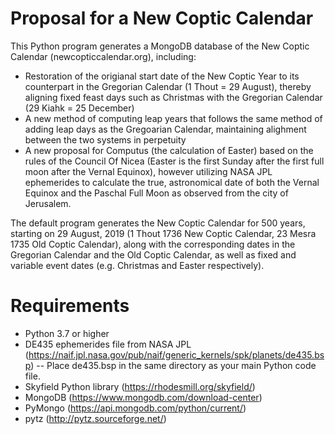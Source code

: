 # Proposal for a New Coptic Calendar
This Python program generates a MongoDB database of the New Coptic Calendar (newcopticcalendar.org), including:
- Restoration of the origianal start date of the New Coptic Year to its counterpart in the Gregorian Calendar (1 Thout = 29 August), thereby aligning fixed feast days such as Christmas with the Gregorian Calendar (29 Kiahk = 25 December)
- A new method of computing leap years that follows the same method of adding leap days as the Gregoarian Calendar, maintaining alighment between the two systems in perpetuity
- A new proposal for Computus (the calculation of Easter) based on the rules of the Council Of Nicea (Easter is the first Sunday after the first full moon after the Vernal Equinox), however utilizing NASA JPL ephemerides to calculate the true, astronomical date of both the Vernal Equinox and the Paschal Full Moon as observed from the city of Jerusalem. 


The default program generates the New Coptic Calendar for 500 years, starting on 29 August, 2019 (1 Thout 1736 New Coptic Calendar, 23 Mesra 1735 Old Coptic Calendar), along with the corresponding dates in the Gregorian Calendar and the Old Coptic Calendar, as well as fixed and variable event dates (e.g. Christmas and Easter respectively). 

# Requirements
- Python 3.7 or higher
- DE435 ephemerides file from NASA JPL (https://naif.jpl.nasa.gov/pub/naif/generic_kernels/spk/planets/de435.bsp)
-- Place de435.bsp in the same directory as your main Python code file.
- Skyfield Python library (https://rhodesmill.org/skyfield/)
- MongoDB (https://www.mongodb.com/download-center)
- PyMongo (https://api.mongodb.com/python/current/)
- pytz (http://pytz.sourceforge.net/)
